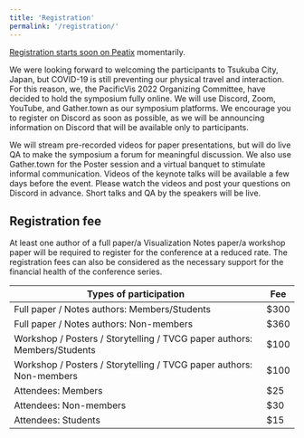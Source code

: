 ```yaml
---
title: 'Registration'
permalink: '/registration/'
---
```


[Registration starts soon on Peatix](https://some.where/some.place/) momentarily.

We were looking forward to welcoming the participants to Tsukuba City, Japan, but COVID-19 is still preventing our physical travel and interaction. For this reason, we, the PacificVis 2022 Organizing Committee, have decided to hold the symposium fully online. We will use Discord, Zoom, YouTube, and Gather.town as our symposium platforms. We encourage you to register on Discord as soon as possible, as we will be announcing information on Discord that will be available only to participants.

We will stream pre-recorded videos for paper presentations, but will do live QA to make the symposium a forum for meaningful discussion. We also use Gather.town for the Poster session and a virtual banquet to stimulate informal communication. Videos of the keynote talks will be available a few days before the event. Please watch the videos and post your questions on Discord in advance. Short talks and QA by the speakers will be live.

## Registration fee

<span class="notice">At least one author of a full paper/a Visualization Notes paper/a workshop paper</span> will be required to register for the conference at a reduced rate. The registration fees can also be considered as the necessary support for the financial health of the conference series.

| Types of participation                                                   | Fee |
| ------------------------------------------------------------------------ | --- |
| Full paper / Notes authors: Members/Students                             | $300 |
| Full paper / Notes authors: Non-members                                  | $360 |
| Workshop / Posters / Storytelling / TVCG paper authors: Members/Students | $100 |
| Workshop / Posters / Storytelling / TVCG paper authors: Non-members      | $100 | 
| Attendees: Members                                                       |  $25 |
| Attendees: Non-members                                                   |  $30 |
| Attendees: Students                                                      |  $15 |

<!--
# Venue Information

The Tsukuba Center for Institutes was established in 1978 as a facility for common uses in the heart of Tsukuba Science City. Its purpose is to provide place where researchers and other personnel meet together and exchange information and opinions, and to provide information on science and technology from all over the world to researchers in the city, thus promoting research exchange and enabling the best use of the opportunities offered by the concentration of research institutes and universities at Tsukuba. The facilities of the Center include an international conference hall, other conference rooms, and exhibition rooms.

Currently, the activities of the Center include, in addition to providing conference rooms and science and technology information, assistance to various activities for research exchange among researchers, promotion of research exchange between researchers in the city and in other areas of Japan.

# Travel Information

# Accomodation Service
-->
